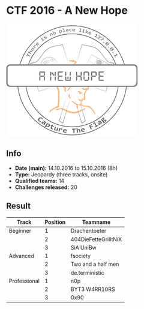 # CTF 2016 - A New Hope

![logo](img/logo.png)

## Info
- **Date (main):** 14.10.2016 to 15.10.2016 (8h)
- **Type:** Jeopardy (three tracks, onsite)
- **Qualified teams:** 14
- **Challenges released:** 20

## Result
|Track|Position|Teamname|
|---|---|---|
|Beginner|1|Drachentoeter|
||2|404DieFetteGrilltNiX|
||3|SiA UniBw|
|Advanced|1|fsociety|
||2|Two and a half men|
||3|de.terministic|
|Professional|1|n0p|
||2|BYT3 W4RR10RS|
||3|0x90|

